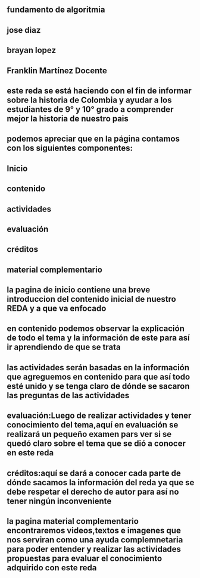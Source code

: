 ## fundamento de algoritmia
## jose diaz  
## brayan lopez
## Franklin Martínez Docente
## este reda se está haciendo con el fin de informar sobre la historia de Colombia y ayudar a los estudiantes de 9° y 10° grado a comprender mejor la historia de nuestro pais

## podemos apreciar que en la página contamos con los siguientes componentes:
## Inicio
## contenido
## actividades
## evaluación
## créditos
## material complementario

## la pagina de inicio contiene  una breve introduccion del contenido inicial de nuestro REDA y a que va enfocado
## en contenido podemos observar la explicación de todo el tema y la información de este para así ir aprendiendo de que se trata
## las actividades serán basadas en la información que agreguemos en contenido para que así todo esté unido y se tenga claro de dónde se sacaron las preguntas de las actividades
## evaluación:Luego de realizar actividades y tener conocimiento del tema,aquí en evaluación se realizará un pequeño examen pars ver si se quedó claro sobre el tema que se dió a conocer en este reda
## créditos:aquí se dará a conocer cada parte de dónde sacamos la información del reda ya que se debe respetar el derecho de autor para así no tener ningún inconveniente 
## la pagina material complementario encontraremos videos,textos e imagenes que nos serviran como una ayuda complemnetaria para poder entender y realizar las actividades propuestas para evaluar el conocimiento adquirido con este reda 

